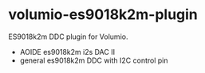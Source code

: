 # volumio-es9018k2m-plugin
ES9018k2m DDC plugin for Volumio.
 - AOIDE es9018k2m i2s DAC II
 - general es9018k2m DDC with I2C control pin